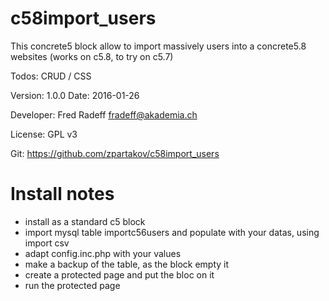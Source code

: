 c58import_users
================

This concrete5 block allow to import massively users into a concrete5.8 websites (works on c5.8, to try on c5.7)

Todos: CRUD / CSS

Version: 1.0.0
Date: 2016-01-26
 
Developer: Fred Radeff <fradeff@akademia.ch>

License: GPL v3

Git: https://github.com/zpartakov/c58import_users

Install notes
=============
- install as a standard c5 block
- import mysql table importc56users and populate with your datas, using import csv
- adapt config.inc.php with your values
- make a backup of the table, as the block empty it
- create a protected page and put the bloc on it
- run the protected page
